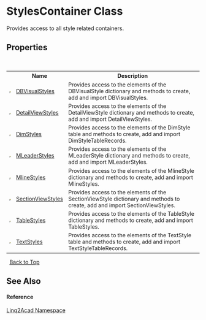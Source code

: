 # StylesContainer Class
 

Provides access to all style related containers.


## Properties
&nbsp;<table><tr><th></th><th>Name</th><th>Description</th></tr><tr><td>![Public property](media/pubproperty.gif "Public property")</td><td><a href="P_Linq2Acad_StylesContainer_DBVisualStyles.md">DBVisualStyles</a></td><td>
Provides access to the elements of the DBVisualStyle dictionary and methods to create, add and import DBVisualStyles.</td></tr><tr><td>![Public property](media/pubproperty.gif "Public property")</td><td><a href="P_Linq2Acad_StylesContainer_DetailViewStyles.md">DetailViewStyles</a></td><td>
Provides access to the elements of the DetailViewStyle dictionary and methods to create, add and import DetailViewStyles.</td></tr><tr><td>![Public property](media/pubproperty.gif "Public property")</td><td><a href="P_Linq2Acad_StylesContainer_DimStyles.md">DimStyles</a></td><td>
Provides access to the elements of the DimStyle table and methods to create, add and import DimStyleTableRecords.</td></tr><tr><td>![Public property](media/pubproperty.gif "Public property")</td><td><a href="P_Linq2Acad_StylesContainer_MLeaderStyles.md">MLeaderStyles</a></td><td>
Provides access to the elements of the MLeaderStyle dictionary and methods to create, add and import MLeaderStyles.</td></tr><tr><td>![Public property](media/pubproperty.gif "Public property")</td><td><a href="P_Linq2Acad_StylesContainer_MlineStyles.md">MlineStyles</a></td><td>
Provides access to the elements of the MlineStyle dictionary and methods to create, add and import MlineStyles.</td></tr><tr><td>![Public property](media/pubproperty.gif "Public property")</td><td><a href="P_Linq2Acad_StylesContainer_SectionViewStyles.md">SectionViewStyles</a></td><td>
Provides access to the elements of the SectionViewStyle dictionary and methods to create, add and import SectionViewStyles.</td></tr><tr><td>![Public property](media/pubproperty.gif "Public property")</td><td><a href="P_Linq2Acad_StylesContainer_TableStyles.md">TableStyles</a></td><td>
Provides access to the elements of the TableStyle dictionary and methods to create, add and import TableStyles.</td></tr><tr><td>![Public property](media/pubproperty.gif "Public property")</td><td><a href="P_Linq2Acad_StylesContainer_TextStyles.md">TextStyles</a></td><td>
Provides access to the elements of the TextStyle table and methods to create, add and import TextStyleTableRecords.</td></tr></table>&nbsp;
<a href="#stylescontainer-class">Back to Top</a>

## See Also


#### Reference
<a href="N_Linq2Acad.md">Linq2Acad Namespace</a><br />
